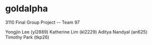 # goldalpha
3110 Final Group Project -- Team 97

Yongjin Lee (yl2889)
Katherine Lim (kl2229)
Aditya Nandyal (an625)
Timothy Park (tkp26)
